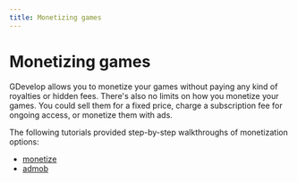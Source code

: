 ```yaml
---
title: Monetizing games
---
```

# Monetizing games

GDevelop allows you to monetize your games without paying any kind of royalties or hidden fees. There's also no limits on how you monetize your games. You could sell them for a fixed price, charge a subscription fee for ongoing access, or monetize them with ads.

The following tutorials provided step-by-step walkthroughs of monetization options:

* [monetize](/gdevelop5/publishing/publishing-to-facebook-instant-games/monetize)
* [admob](/gdevelop5/all-features/admob)